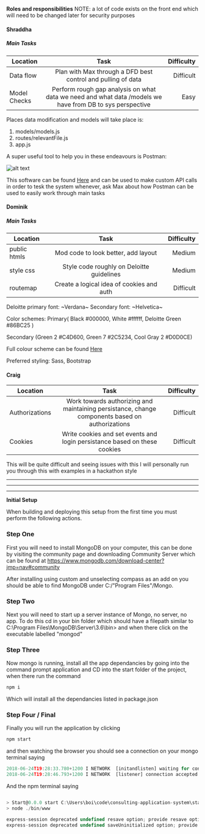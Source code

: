**Roles and responsibilities**
NOTE: a lot of code exists on the front end which will need to be changed later for security purposes
#### Shraddha
##### Main Tasks
| Location        | Task                                      | Difficulty  |
| --------------- |:-----------------------------------------:| -----------:|
| Data flow       | Plan with Max through a DFD best control and pulling of data       | Difficult   |
| Model Checks       | Perform rough gap analysis on what data we need and what data /models we have from DB to sys perspective | Easy        |

Places data modification and models will take place is:
1. models/models.js
2. routes/relevantFile.js
3. app.js

A super useful tool to help you in these endeavours is Postman:

![alt text](https://i1.wp.com/thecuriousdev.org/wp-content/uploads/2017/12/gI_62552_200x200_360-logo.png?fit=201%2C201&ssl=1 "Not Postman Pat")

This software can be found [Here](https://www.getpostman.com/) and can be used to make custom API calls in order to tesk the system whenever, ask Max about how Postman can be used to easily work through main tasks


#### Dominik
##### Main Tasks
| Location        | Task                                      | Difficulty  |
| --------------- |:-----------------------------------------:| -----------:|
| public htmls    | Mod code to look better, add layout       | Medium      |
| style css       | Style code roughly on Deloitte guidelines | Medium      |
| routemap        | Create a logical idea of cookies and auth | Difficult   |

Deloitte primary font:
~Verdana~
    Secondary font:
    ~Helvetica~

Color schemes:
Primary( Black #000000, White #ffffff, Deloitte Green #86BC25 )

Secondary (Green 2 #C4D600, Green 7 #2C5234, Cool Gray 2 #D0D0CE)

Full colour scheme can be found [Here](https://www2.deloitte.com/content/dam/Deloitte/sg/Documents/careers/sg-careers-deloitte-sg-50th-anniversary-art-competition-art-colour-palette.pdf)

Preferred styling:
Sass, Bootstrap

#### Craig
| Location        | Task                                      | Difficulty  |
| --------------- |:-----------------------------------------:| -----------:|
| Authorizations      | Work towards authorizing and maintaining persistance, change components based on authorizations       | Difficult   |
| Cookies       | Write cookies and set events and login persistance based on these cookies | Difficult        |

This will be quite difficult and seeing issues with this I will personally run you through this with examples in a hackathon style
______________________________________________________________
______________________________________________________________
______________________________________________________________
**Initial Setup**

When building and deploying this setup from the first time you must perform the following actions.

### Step One
First you will need to install MongoDB on your computer, this can be done by visiting the community page and downloading Community Server which can be found at https://www.mongodb.com/download-center?jmp=nav#community

After installing using custom and unselecting compass as an add on you should be able to find MongoDB under C:/"Program Files"/Mongo.

### Step Two
Next you will need to start up a server instance of Mongo, no server, no app. To do this cd in your bin folder which should have a filepath similar to C:\Program Files\MongoDB\Server\3.6\bin> and when there click on the executable labelled "mongod"

### Step Three
Now mongo is running, install all the app dependancies by going into the command prompt application and CD into the start folder of the project, when there run the command
```javascript
npm i 
```
Which will install all the dependancies listed in package.json

### Step Four / Final
Finally you will run the application by clicking
```javascript
npm start 
```
and then watching the browser you should see a connection on your mongo terminal saying 
```javascript
2018-06-24T19:28:33.780+1200 I NETWORK  [initandlisten] waiting for connections on port 27017
2018-06-24T19:28:46.793+1200 I NETWORK  [listener] connection accepted from 127.0.0.1:51351 #1 (1 connection now open)
```
And the npm terminal saying
```javascript

> Start@0.0.0 start C:\Users\boi\code\consulting-application-system\start
> node ./bin/www

express-session deprecated undefined resave option; provide resave option app.js:25:9
express-session deprecated undefined saveUninitialized option; provide saveUninitialized option app.js:25:9
```
